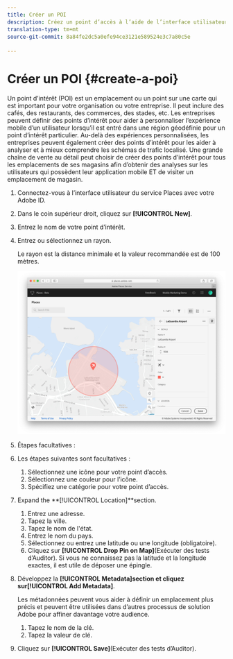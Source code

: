 ```yaml
---
title: Créer un POI
description: Créez un point d’accès à l’aide de l’interface utilisateur du service Places.
translation-type: tm+mt
source-git-commit: 8a84fe2dc5a0efe94ce3121e589524e3c7a80c5e

---
```



# Créer un POI {#create-a-poi}

Un point d’intérêt (POI) est un emplacement ou un point sur une carte qui est important pour votre organisation ou votre entreprise. Il peut inclure des cafés, des restaurants, des commerces, des stades, etc. Les entreprises peuvent définir des points d’intérêt pour aider à personnaliser l’expérience mobile d’un utilisateur lorsqu’il est entré dans une région géodéfinie pour un point d’intérêt particulier. Au-delà des expériences personnalisées, les entreprises peuvent également créer des points d’intérêt pour les aider à analyser et à mieux comprendre les schémas de trafic localisé. Une grande chaîne de vente au détail peut choisir de créer des points d’intérêt pour tous les emplacements de ses magasins afin d’obtenir des analyses sur les utilisateurs qui possèdent leur application mobile ET de visiter un emplacement de magasin.

1. Connectez-vous à l’interface utilisateur du service Places avec votre Adobe ID.
1. Dans le coin supérieur droit, cliquez sur **[!UICONTROL New]**.
1. Entrez le nom de votre point d’intérêt.
1. Entrez ou sélectionnez un rayon.

   Le rayon est la distance minimale et la valeur recommandée est de 100 mètres.

   ![définir un point d’intérêt](/help/assets/define_poi.png)

1. Étapes facultatives :
1. Les étapes suivantes sont facultatives :

   1. Sélectionnez une icône pour votre point d’accès.
   1. Sélectionnez une couleur pour l’icône.
   1. Spécifiez une catégorie pour votre point d’accès.

1. Expand the **[!UICONTROL Location]**section.

   1. Entrez une adresse.
   1. Tapez la ville.
   1. Tapez le nom de l&#39;état.
   1. Entrez le nom du pays.
   1. Sélectionnez ou entrez une latitude ou une longitude (obligatoire).
   1. Cliquez sur **[!UICONTROL Drop Pin on Map]**(Exécuter des tests d’Auditor).
   Si vous ne connaissez pas la latitude et la longitude exactes, il est utile de déposer une épingle.

1. Développez la **[!UICONTROL Metadata]**section et cliquez sur**[!UICONTROL Add Metadata]**.

   Les métadonnées peuvent vous aider à définir un emplacement plus précis et peuvent être utilisées dans d’autres processus de solution Adobe pour affiner davantage votre audience.

   1. Tapez le nom de la clé.
   1. Tapez la valeur de clé.

1. Cliquez sur **[!UICONTROL  Save]**(Exécuter des tests d’Auditor).
